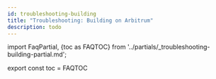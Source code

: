```yaml
---
id: troubleshooting-building
title: "Troubleshooting: Building on Arbitrum"
description: todo
---
```


import FaqPartial, {toc as FAQTOC} from '../partials/_troubleshooting-building-partial.md';

<div data-faq-origin-slug='build-faq'>
    <FaqPartial />
</div>

export const toc = FAQTOC